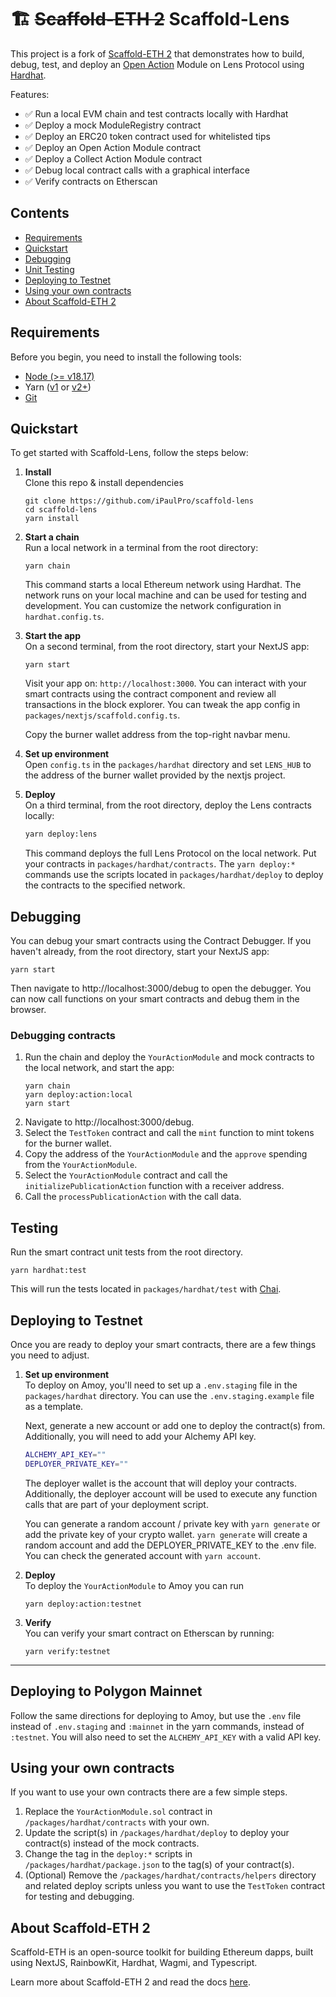 # 🏗 ~~Scaffold-ETH 2~~ Scaffold-Lens

This project is a fork of [Scaffold-ETH 2](https://github.com/scaffold-eth/scaffold-eth-2) that demonstrates how to build, debug, test, and deploy an [Open Action](https://docs.lens.xyz/docs/publication-actions-aka-open-actions) Module on Lens Protocol using [Hardhat](https://hardhat.org/).

Features:
- ✅ Run a local EVM chain and test contracts locally with Hardhat
- ✅ Deploy a mock ModuleRegistry contract
- ✅ Deploy an ERC20 token contract used for whitelisted tips
- ✅ Deploy an Open Action Module contract
- ✅ Deploy a Collect Action Module contract
- ✅ Debug local contract calls with a graphical interface
- ✅ Verify contracts on Etherscan

## Contents

- [Requirements](#requirements)
- [Quickstart](#quickstart)
- [Debugging](#debugging)
- [Unit Testing](#testing)
- [Deploying to Testnet](#deploying-to-testnet)
- [Using your own contracts](#using-your-own-contracts)
- [About Scaffold-ETH 2](#about-scaffold-eth-2)

## Requirements

Before you begin, you need to install the following tools:

- [Node (>= v18.17)](https://nodejs.org/en/download/)
- Yarn ([v1](https://classic.yarnpkg.com/en/docs/install/) or [v2+](https://yarnpkg.com/getting-started/install))
- [Git](https://git-scm.com/downloads)

## Quickstart

To get started with Scaffold-Lens, follow the steps below:

1. **Install**  
   Clone this repo & install dependencies
    ```shell
    git clone https://github.com/iPaulPro/scaffold-lens
    cd scaffold-lens
    yarn install
    ```

2. **Start a chain**  
   Run a local network in a terminal from the root directory:
    ```shell
    yarn chain
    ```

   This command starts a local Ethereum network using Hardhat. The network runs on your local machine and can be used for testing and development. You can customize the network configuration in `hardhat.config.ts`.

3. **Start the app**  
   On a second terminal, from the root directory, start your NextJS app:
    ```shell
    yarn start
    ```

   Visit your app on: `http://localhost:3000`. You can interact with your smart contracts using the contract component and review all transactions in the block explorer. You can tweak the app config in `packages/nextjs/scaffold.config.ts`.
   
   Copy the burner wallet address from the top-right navbar menu.

4. **Set up environment**  
    Open `config.ts` in the `packages/hardhat` directory and set `LENS_HUB` to the address of the burner wallet provided by the nextjs project.

5. **Deploy**  
   On a third terminal, from the root directory, deploy the Lens contracts locally:
    ```bash
    yarn deploy:lens
    ```

   This command deploys the full Lens Protocol on the local network. Put your contracts  in `packages/hardhat/contracts`. The `yarn deploy:*` commands use the scripts located in `packages/hardhat/deploy` to deploy the contracts to the specified network.

## Debugging

You can debug your smart contracts using the Contract Debugger. If you haven't already, from the root directory, start your NextJS app:
```shell
yarn start
```

Then navigate to http://localhost:3000/debug to open the debugger. You can now call functions on your smart contracts and debug them in the browser.

### Debugging contracts

1. Run the chain and deploy the `YourActionModule` and mock contracts to the local network, and start the app:
    ```shell
    yarn chain
    yarn deploy:action:local
    yarn start
    ```
2. Navigate to http://localhost:3000/debug.
3. Select the `TestToken` contract and call the `mint` function to mint tokens for the burner wallet.
4. Copy the address of the `YourActionModule` and the `approve` spending from the `YourActionModule`.
5. Select the `YourActionModule` contract and call the `initializePublicationAction` function with a receiver address.
6. Call the `processPublicationAction` with the call data. 

## Testing

Run the smart contract unit tests from the root directory.
```shell
yarn hardhat:test
```

This will run the tests located in `packages/hardhat/test` with [Chai](https://github.com/chaijs/chai).

## Deploying to Testnet

Once you are ready to deploy your smart contracts, there are a few things you need to adjust.

1. **Set up environment**  
   To deploy on Amoy, you'll need to set up a `.env.staging` file in the `packages/hardhat` directory. You can use the `.env.staging.example` file as a template.

   Next, generate a new account or add one to deploy the contract(s) from. Additionally, you will need to add your Alchemy API key.
   ```bash
   ALCHEMY_API_KEY=""
   DEPLOYER_PRIVATE_KEY=""
   ```

   The deployer wallet is the account that will deploy your contracts. Additionally, the deployer account will be used to execute any function calls that are part of your deployment script.

   You can generate a random account / private key with `yarn generate` or add the private key of your crypto wallet. `yarn generate` will create a random account and add the DEPLOYER_PRIVATE_KEY to the .env file. You can check the generated account with `yarn account`.

2. **Deploy**  
   To deploy the `YourActionModule` to Amoy you can run

   ```shell
   yarn deploy:action:testnet
   ```

3. **Verify**  
   You can verify your smart contract on Etherscan by running:

   ```shell
   yarn verify:testnet
   ```
---

## Deploying to Polygon Mainnet

Follow the same directions for deploying to Amoy, but use the `.env` file instead of `.env.staging` and `:mainnet` in the yarn commands, instead of `:testnet`. You will also need to set the `ALCHEMY_API_KEY` with a valid API key.

## Using your own contracts

If you want to use your own contracts there are a few simple steps. 

1. Replace the `YourActionModule.sol` contract in `/packages/hardhat/contracts` with your own. 
2. Update the script(s) in `/packages/hardhat/deploy` to deploy your contract(s) instead of the mock contracts.
3. Change the tag in the `deploy:*` scripts in `/packages/hardhat/package.json` to the tag(s) of your contract(s).
4. (Optional) Remove the `/packages/hardhat/contracts/helpers` directory and related deploy scripts unless you want to use the `TestToken` contract for testing and debugging.

## About Scaffold-ETH 2

Scaffold-ETH is an open-source toolkit for building Ethereum dapps, built using NextJS, RainbowKit, Hardhat, Wagmi, and Typescript.

Learn more about Scaffold-ETH 2 and read the docs [here](https://github.com/scaffold-eth/scaffold-eth-2).